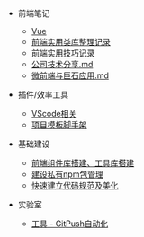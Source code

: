 <!--
 * @Author: ShawnPhang
 * @Date: 2021-07-22 11:09:52
 * @Description: 目录文件
 * @LastEditors: ShawnPhang
 * @LastEditTime: 2022-05-17 11:22:20
 * @site: book.palxp.com / blog.palxp.com
-->

* 前端笔记
    * [Vue](articles/notes-record/vue.md)
    * [前端实用类库整理记录](articles/notes-record/实用类库.md)
    * [前端实用技巧记录](articles/notes-record/实用技巧.md)
    * [公司技术分享.md](articles/notes-record/技术分享.md)
    * [微前端与巨石应用.md](articles/notes-record/微前端.md)

* 插件/效率工具
    * [VScode相关](articles/plugins/vscode/vscode-plugins.md)
    * [项目模板脚手架](articles/plugins/tsn-cli.md)

* 基础建设
    * [前端组件库搭建、工具库搭建](articles/base/build-library.md)
    * [建设私有npm包管理](articles/base/npm.md)
    * [快速建立代码规范及美化](articles/plugins/norm.md)

* 实验室
    * [工具 - GitPush自动化](articles/plugins/gp-cli.md)
